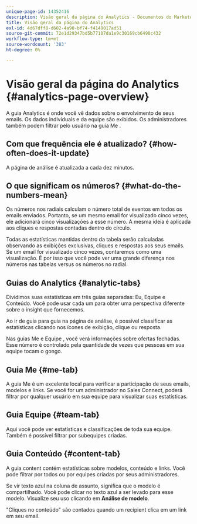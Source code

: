 ```yaml
---
unique-page-id: 14352416
description: Visão geral da página do Analytics - Documentos do Marketo - Documentação do produto
title: Visão geral da página do Analytics
exl-id: 4d67dff8-d602-4a90-bf74-f4149017ad51
source-git-commit: 72e1d29347bd5b77107da1e9c30169cb6490c432
workflow-type: tm+mt
source-wordcount: '383'
ht-degree: 0%

---
```


# Visão geral da página do Analytics {#analytics-page-overview}

A guia Analytics é onde você vê dados sobre o envolvimento de seus emails. Os dados individuais e da equipe são exibidos. Os administradores também podem filtrar pelo usuário na guia Me .

## Com que frequência ele é atualizado? {#how-often-does-it-update}

A página de análise é atualizada a cada dez minutos.

## O que significam os números? {#what-do-the-numbers-mean}

Os números nos radiais calculam o número total de eventos em todos os emails enviados. Portanto, se um mesmo email for visualizado cinco vezes, ele adicionará cinco visualizações a esse número. A mesma ideia é aplicada aos cliques e respostas contadas dentro do círculo.

Todas as estatísticas mantidas dentro da tabela serão calculadas observando as exibições exclusivas, cliques e respostas aos seus emails. Se um email for visualizado cinco vezes, contaremos como uma visualização. É por isso que você pode ver uma grande diferença nos números nas tabelas versus os números no radial.

## Guias do Analytics {#analytic-tabs}

Dividimos suas estatísticas em três guias separadas: Eu, Equipe e Conteúdo. Você pode usar cada um para obter uma perspectiva diferente sobre o insight que fornecemos.

Ao ir de guia para guia na página de análise, é possível classificar as estatísticas clicando nos ícones de exibição, clique ou resposta.

Nas guias Me e Equipe , você verá informações sobre ofertas fechadas. Esse número é controlado pela quantidade de vezes que pessoas em sua equipe tocam o gongo.

## Guia Me {#me-tab}

A guia Me é um excelente local para verificar a participação de seus emails, modelos e links. Se você for um administrador no Sales Connect, poderá filtrar por qualquer usuário em sua equipe para visualizar suas estatísticas.

## Guia Equipe {#team-tab}

Aqui você pode ver estatísticas e classificações de toda sua equipe. Também é possível filtrar por subequipes criadas.

## Guia Conteúdo {#content-tab}

A guia content contém estatísticas sobre modelos, conteúdo e links. Você pode filtrar por todos ou por equipes criadas por seus administradores.

Se vir texto azul na coluna de assunto, significa que o modelo é compartilhado. Você pode clicar no texto azul a ser levado para esse modelo. Visualize seu uso clicando em **Análise de modelo**.

&quot;Cliques no conteúdo&quot; são contados quando um recipient clica em um link em seu email.
